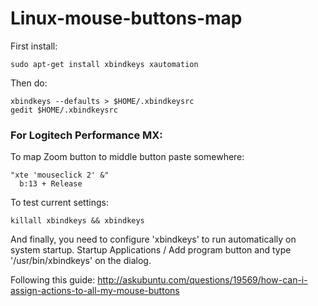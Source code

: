 # Linux-mouse-buttons-map

First install:
```
sudo apt-get install xbindkeys xautomation
```

Then do:
```
xbindkeys --defaults > $HOME/.xbindkeysrc
gedit $HOME/.xbindkeysrc
```

### For Logitech Performance MX:
To map Zoom button to middle button paste somewhere:
```
"xte 'mouseclick 2' &"
  b:13 + Release
```

To test current settings:
```
killall xbindkeys && xbindkeys
```

And finally, you need to configure 'xbindkeys' to run automatically on system startup. Startup Applications / Add program button and type '/usr/bin/xbindkeys' on the dialog.

Following this guide:
http://askubuntu.com/questions/19569/how-can-i-assign-actions-to-all-my-mouse-buttons

